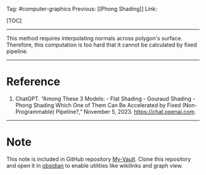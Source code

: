 Tag: #computer-graphics 
Previous: [[Phong Shading]]
Link: 

[TOC]

---

This method requires interpolating normals across polygon's surface. Therefore, this computation is too hard that it cannot be calculated by fixed pipeline.

---

# Reference

1. ChatGPT. “Among These 3 Models: - Flat Shading - Gouraud Shading - Phong Shading Which One of Them Can Be Accelerated by Fixed (Non-Programmable) Pipeline?,” November 5, 2023. https://chat.openai.com.

---

# Note

This note is included in GitHub repository [My-Vault](https://github.com/LittleD3092/My-Vault.git). Clone this repository and open it in [obsidian](https://obsidian.md/) to enable utilities like wikilinks and graph view.
